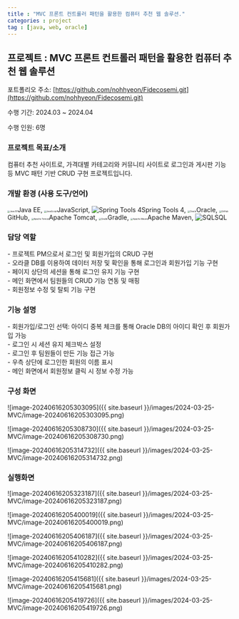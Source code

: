 ```yaml
---
title : "MVC 프론트 컨트롤러 패턴을 활용한 컴퓨터 추천 웹 솔루션."
categories : project
tag : [java, web, oracle]
---
```


## 프로젝트 : MVC 프론트 컨트롤러 패턴을 활용한 컴퓨터 추천 웹 솔루션

포트폴리오 주소: [https://github.com/nohhyeon/Fidecosemi.git](https://github.com/nohhyeon/Fidecosemi.git)

수행 기간: 2024.03 ~ 2024.04

수행 인원: 6명

### 프로젝트 목표/소개

컴퓨터 추천 사이트로, 가격대별 카테고리와 커뮤니티 사이트로 로그인과 게시판 기능 등 MVC 패턴 기반 CRUD 구현 프로젝트입니다.

### 개발 환경 (사용 도구/언어)

<img src="https://cdn.jumpit.co.kr/images/stacks/JavaEE.png" alt="Java EE" style="zoom:33%;" />Java EE, <img src="https://cdn.jumpit.co.kr/images/stacks/javascript.png" alt="JavaScript" style="zoom:33%;" />JavaScript, ![Spring Tools 4](https://cdn.jumpit.co.kr/images/stacks/noStack.png)Spring Tools 4, <img src="https://cdn.jumpit.co.kr/images/stacks/oracle.png" alt="Oracle" style="zoom:33%;" />Oracle, <img src="https://cdn.jumpit.co.kr/images/stacks/github.png" alt="GitHub" style="zoom:33%;" />GitHub, <img src="https://cdn.jumpit.co.kr/images/stacks/apachetomcat.png" alt="Apache Tomcat" style="zoom:33%;" />Apache Tomcat, <img src="https://cdn.jumpit.co.kr/images/stacks/gradle.png" alt="Gradle" style="zoom:33%;" />Gradle, <img src="https://cdn.jumpit.co.kr/images/stacks/apachemaven.png" alt="Apache Maven" style="zoom:33%;" />Apache Maven, ![SQL](https://cdn.jumpit.co.kr/images/stacks/sql.png)SQL

### 담당 역할

\- 프로젝트 PM으로서 로그인 및 회원가입의 CRUD 구현  
\- 오라클 DB를 이용하여 데이터 저장 및 확인을 통해 로그인과 회원가입 기능 구현  
\- 페이지 상단의 세션을 통해 로그인 유지 기능 구현  
\- 메인 화면에서 팀원들의 CRUD 기능 연동 및 매핑  
\- 회원정보 수정 및 탈퇴 기능 구현

### 기능 설명

\- 회원가입/로그인 선택: 아이디 중복 체크를 통해 Oracle DB의 아이디 확인 후 회원가입 가능  
\- 로그인 시 세션 유지 체크박스 설정  
\- 로그인 후 팀원들이 만든 기능 접근 가능  
\- 우측 상단에 로그인한 회원의 이름 표시  
\- 메인 화면에서 회원정보 클릭 시 정보 수정 가능

### 구성 화면

![image-20240616205303095]({{ site.baseurl }}/images/2024-03-25-MVC/image-20240616205303095.png)

![image-20240616205308730]({{ site.baseurl }}/images/2024-03-25-MVC/image-20240616205308730.png)

![image-20240616205314732]({{ site.baseurl }}/images/2024-03-25-MVC/image-20240616205314732.png)


### 실행화면

![image-20240616205323187]({{ site.baseurl }}/images/2024-03-25-MVC/image-20240616205323187.png)

![image-20240616205400019]({{ site.baseurl }}/images/2024-03-25-MVC/image-20240616205400019.png)

![image-20240616205406187]({{ site.baseurl }}/images/2024-03-25-MVC/image-20240616205406187.png)

![image-20240616205410282]({{ site.baseurl }}/images/2024-03-25-MVC/image-20240616205410282.png)

![image-20240616205415681]({{ site.baseurl }}/images/2024-03-25-MVC/image-20240616205415681.png)

![image-20240616205419726]({{ site.baseurl }}/images/2024-03-25-MVC/image-20240616205419726.png)

